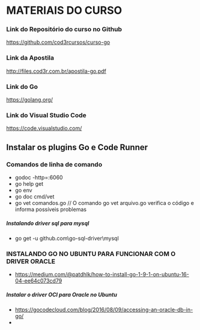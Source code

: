 # MATERIAIS DO CURSO

### Link do Repositório do curso no Github
https://github.com/cod3rcursos/curso-go

### Link da Apostila
http://files.cod3r.com.br/apostila-go.pdf

### Link do Go
https://golang.org/

### Link do Visual Studio Code
https://code.visualstudio.com/

## Instalar os plugins Go e Code Runner

### Comandos de linha de comando
- godoc -http=:6060
- go help get
- go env
- go doc cmd/vet
- go vet comandos.go // O comando go vet arquivo.go verifica o código e informa possíveis problemas

##### Instalando driver sql para mysql
- go get -u github.com\go-sql-driver\mysql

### INSTALANDO GO NO UBUNTU PARA FUNCIONAR COM O DRIVER ORACLE
- https://medium.com/@patdhlk/how-to-install-go-1-9-1-on-ubuntu-16-04-ee64c073cd79

##### Instalar o driver OCI para Oracle no Ubuntu
- https://gocodecloud.com/blog/2016/08/09/accessing-an-oracle-db-in-go/
- 
